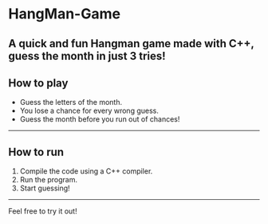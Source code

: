 # HangMan-Game
A quick and fun Hangman game made with C++, guess the month in just 3 tries!
---

## How to play

- Guess the letters of the month.  
- You lose a chance for every wrong guess.  
- Guess the month before you run out of chances!

---

## How to run

1. Compile the code using a C++ compiler.  
2. Run the program.  
3. Start guessing!

---

Feel free to try it out!
